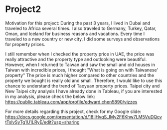 # Project2
 
Motivation for this project:
During the past 3 years, I lived in Dubai and traveled to Africa several times. I also traveled to Germany, Turkey, Qatar, Oman, and Iceland for business reasons and vacations.
Every time I traveled to a new country or new city, I did some surveys and observations for property prices.

I still remember when I checked the property price in UAE, the price was really attractive and the property type and outlooking were beautiful.
However, when I returned to Taiwan and saw the small and old houses in Taiwan with incredible prices, I thought "What is going on with Taiwanese' property"
The price is much higher compared to other countries and the property we bought is really old and small.
Therefore, I would like to use this chance to understand the trend of Taoyuan property prices.
Taipei city and New Taipei city analysis I have already done in Tableau, if you are interested in my analysis, please check the below link:
https://public.tableau.com/app/profile/edward.chen5890/vizzes

For more details regarding this project, check for my Google slide:
https://docs.google.com/presentation/d/18IlHvqS_IMy2F6Khw7LM5VuDQcvtTslvSyTg1U1LRyE/edit?usp=sharing
